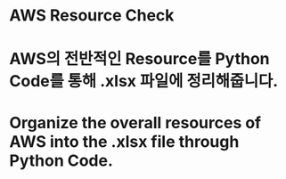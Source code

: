 # AWS Resource Check

# AWS의 전반적인 Resource를 Python Code를 통해 .xlsx 파일에 정리해줍니다.

# Organize the overall resources of AWS into the .xlsx file through Python Code.
